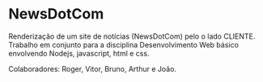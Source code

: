 # NewsDotCom
Renderização de um site de notícias (NewsDotCom) pelo o lado CLIENTE. Trabalho em conjunto para a disciplina Desenvolvimento Web básico envolvendo Nodejs, javascript, html e css.

Colaboradores: Roger, Vitor, Bruno, Arthur e João.
